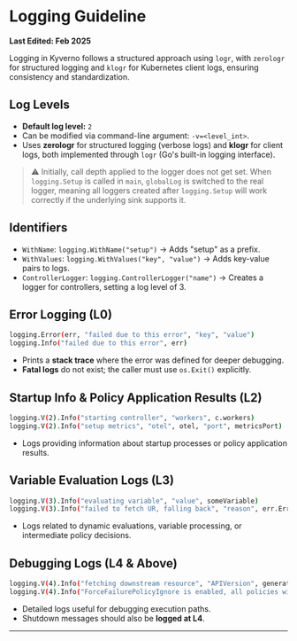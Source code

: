 # Logging Guideline

**Last Edited: Feb 2025**

Logging in Kyverno follows a structured approach using `logr`, with `zerologr` for structured logging and `klogr` for Kubernetes client logs, ensuring consistency and standardization.

## **Log Levels**
- **Default log level:** `2`
- Can be modified via command-line argument: `-v=<level_int>`.
- Uses **zerologr** for structured logging (verbose logs) and **klogr** for client logs, both implemented through `logr` (Go's built-in logging interface).

> :warning: Initially, call depth applied to the logger does not get set. When `logging.Setup` is called in `main`, `globalLog` is switched to the real logger, meaning all loggers created after `logging.Setup` will work correctly if the underlying sink supports it.

## **Identifiers**
- `WithName`: `logging.WithName("setup")` → Adds "setup" as a prefix.
- `WithValues`: `logging.WithValues("key", "value")` → Adds key-value pairs to logs.
- `ControllerLogger`: `logging.ControllerLogger("name")` → Creates a logger for controllers, setting a log level of 3.

## **Error Logging (L0)**
```bash
logging.Error(err, "failed due to this error", "key", "value")
logging.Info("failed due to this error", err)

```
- Prints a **stack trace** where the error was defined for deeper debugging.
- **Fatal logs** do not exist; the caller must use `os.Exit()` explicitly.

## **Startup Info & Policy Application Results (L2)**
```bash
logging.V(2).Info("starting controller", "workers", c.workers)
logging.V(2).Info("setup metrics", "otel", otel, "port", metricsPort)
```
- Logs providing information about startup processes or policy application results.

## **Variable Evaluation Logs (L3)**
```bash
logging.V(3).Info("evaluating variable", "value", someVariable)
logging.V(3).Info("failed to fetch UR, falling back", "reason", err.Error())
```
- Logs related to dynamic evaluations, variable processing, or intermediate policy decisions.

## **Debugging Logs (L4 & Above)**
```bash
logging.V(4).Info("fetching downstream resource", "APIVersion", generatePattern.GetAPIVersion())
logging.V(4).Info("ForceFailurePolicyIgnore is enabled, all policies with failures will be set to Ignore")
```
- Detailed logs useful for debugging execution paths.
- Shutdown messages should also be **logged at L4**.

---
